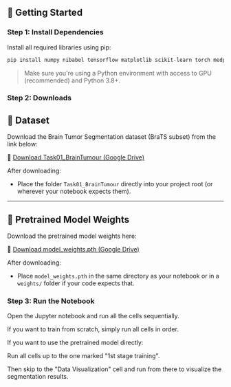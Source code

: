 ## 🚀 Getting Started

### Step 1: Install Dependencies

Install all required libraries using pip:

```bash
pip install numpy nibabel tensorflow matplotlib scikit-learn torch medpy monai segmentation-models-pytorch tqdm
```
> Make sure you're using a Python environment with access to GPU (recommended) and Python 3.8+.

### Step 2: Downloads

## 🧠 Dataset

Download the Brain Tumor Segmentation dataset (BraTS subset) from the link below:

📁 [Download Task01_BrainTumour (Google Drive)](https://drive.google.com/drive/folders/1sxg5YmghJX95YpYhzIZbR6_tevkY-vyn?usp=sharing)

After downloading:
- Place the folder `Task01_BrainTumour` directly into your project root (or wherever your notebook expects them).

---

## 🧮 Pretrained Model Weights

Download the pretrained model weights here:

💾 [Download model_weights.pth (Google Drive)](https://your-google-drive-link-here)

After downloading:
- Place `model_weights.pth` in the same directory as your notebook or in a `weights/` folder if your code expects that.

### Step 3: Run the Notebook

Open the Jupyter notebook and run all the cells sequentially.

If you want to train from scratch, simply run all cells in order.

If you want to use the pretrained model directly:

Run all cells up to the one marked "1st stage training".

Then skip to the "Data Visualization" cell and run from there to visualize the segmentation results.
